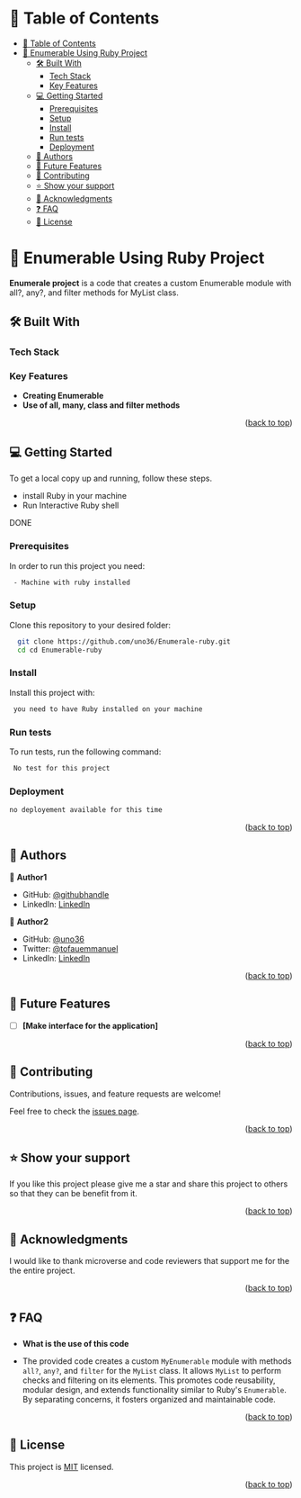 # 📗 Table of Contents

- [📗 Table of Contents](#-table-of-contents)
- [📖 Enumerable Using Ruby Project](#-enumerable-using-ruby-project)
  - [🛠 Built With ](#-built-with-)
    - [Tech Stack ](#tech-stack-)
    - [Key Features ](#key-features-)
  - [💻 Getting Started ](#-getting-started-)
    - [Prerequisites](#prerequisites)
    - [Setup](#setup)
    - [Install](#install)
    - [Run tests](#run-tests)
    - [Deployment](#deployment)
  - [👥 Authors ](#-authors-)
  - [🔭 Future Features ](#-future-features-)
  - [🤝 Contributing ](#-contributing-)
  - [⭐️ Show your support ](#️-show-your-support-)
  - [🙏 Acknowledgments ](#-acknowledgments-)
  - [❓ FAQ ](#-faq-)
  - [📝 License ](#-license-)

<!-- PROJECT DESCRIPTION -->

# 📖 Enumerable Using Ruby Project<a name="about-project"></a>

**Enumerale project** is a code that creates a custom Enumerable module with all?, any?, and filter methods for MyList class.

## 🛠 Built With <a name="built-with"></a>

### Tech Stack <a name="RUBY"></a>

<!-- Features -->

### Key Features <a name="key-features"></a>

- **Creating Enumerable**
- **Use of all, many, class and filter methods**

<p align="right">(<a href="#readme-top">back to top</a>)</p>


<!-- GETTING STARTED -->

## 💻 Getting Started <a name="getting-started"></a>

To get a local copy up and running, follow these steps.
- install Ruby  in your machine
- Run Interactive Ruby shell

DONE

### Prerequisites

In order to run this project you need:

```sh
 - Machine with ruby installed
```


### Setup

Clone this repository to your desired folder:

```sh
  git clone https://github.com/uno36/Enumerale-ruby.git
  cd cd Enumerable-ruby

```

### Install

Install this project with:

```sh
 you need to have Ruby installed on your machine

```

### Run tests

To run tests, run the following command:


```sh
 No test for this project
```


### Deployment

```sh
no deployement available for this time
```


<p align="right">(<a href="#readme-top">back to top</a>)</p>

<!-- AUTHORS -->

## 👥 Authors <a name="authors"></a>

👤 **Author1**

- GitHub: [@githubhandle](https://github.com/zbahati/)
- LinkedIn: [LinkedIn](https://www.linkedin.com/in/zirimwabagabo-bahati/)

👤 **Author2**

- GitHub: [@uno36](https://github.com/uno36)
- Twitter: [@tofauemmanuel](https://twitter.com/tofauemmanuel)
- LinkedIn: [LinkedIn](https://www.linkedin.com/in/emmanuel-tofa-673b2516a/)

<p align="right">(<a href="#readme-top">back to top</a>)</p>

<!-- FUTURE FEATURES -->

## 🔭 Future Features <a name="future-features"></a>

- [ ] **[Make interface for the application]**

<p align="right">(<a href="#readme-top">back to top</a>)</p>

<!-- CONTRIBUTING -->

## 🤝 Contributing <a name="contributing"></a>

Contributions, issues, and feature requests are welcome!

Feel free to check the [issues page](https://github.com/uno36/Enumerable-ruby/issues).

<p align="right">(<a href="#readme-top">back to top</a>)</p>

<!-- SUPPORT -->

## ⭐️ Show your support <a name="support"></a>

If you like this project please give me a star and share this project to others so that they can be benefit from it.
<p align="right">(<a href="#readme-top">back to top</a>)</p>

<!-- ACKNOWLEDGEMENTS -->

## 🙏 Acknowledgments <a name="acknowledgements"></a>

I would like to thank microverse and code reviewers that support me for the the entire project.

<p align="right">(<a href="#readme-top">back to top</a>)</p>

<!-- FAQ (optional) -->

## ❓ FAQ <a name="faq"></a>

- **What is the use of this code**

- The provided code creates a custom `MyEnumerable` module with methods `all?`, `any?`, and `filter` for the `MyList` class. It allows `MyList` to perform checks and filtering on its elements. This promotes code reusability, modular design, and extends functionality similar to Ruby's `Enumerable`. By separating concerns, it fosters organized and maintainable code.  

<p align="right">(<a href="#readme-top">back to top</a>)</p>

<!-- LICENSE -->

## 📝 License <a name="license"></a>

This project is [MIT](LICENSE) licensed.

<p align="right">(<a href="#readme-top">back to top</a>)</p>
